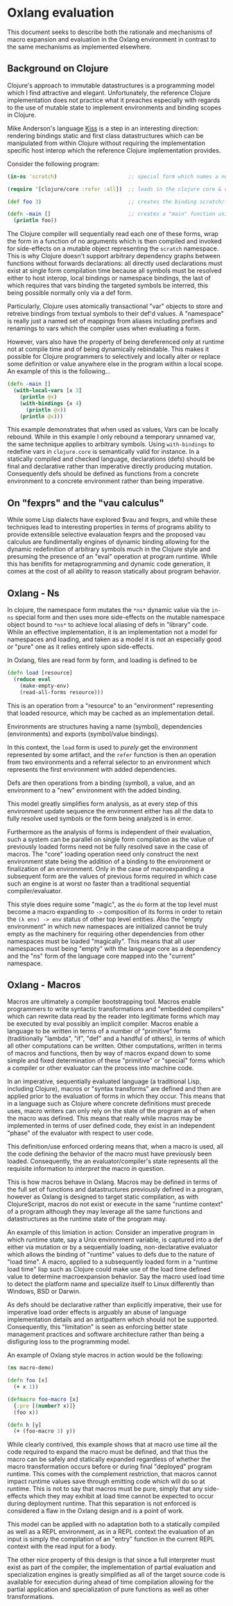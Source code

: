# Oxlang evaluation

This document seeks to describe both the rationale and mechanisms of
macro expansion and evaluation in the Oxlang environment in contrast
to the same mechanisms as implemented elsewhere.

## Background on Clojure

Clojure's approach to immutable datastructures is a programming model
which I find attractive and elegant. Unfortunately, the reference
Clojure implementation does not practice what it preaches especially
with regards to the use of mutable state to implement environments and
binding scopes in Clojure.

Mike Anderson's language [Kiss](https://github.com/mikera/kiss) is a
step in an interesting direction: rendering bindings static and first
class datastructures which can be manipulated from within Clojure
without requiring the implementation specific host interop which the
reference Clojure implementation provides.

Consider the following program:

```Clojure
(in-ns 'scratch)                       ;; special form which names a new empty environment

(require '[clojure/core :refer :all])  ;; loads in the clojure core & creates aliases

(def foo 3)                            ;; creates the binding scratch/foo, alias foo

(defn -main []                         ;; creates a "main" function using foo
  (println foo))
```

The Clojure compiler will sequentially read each one of these forms,
wrap the form in a function of no arguments which is then compiled and
invoked for side-effects on a mutable object representing the
`scratch` namespace. This is why Clojure doesn't support arbitrary
dependency graphs between functions without forwards declarations: all
directly used declarations must exist at single form compilation time
because all symbols must be resolved either to host interop, local
bindings or namespace bindings, the last of which requires that vars
binding the targeted symbols be interred, this being possible normally
only via a def form.

Particularly, Clojure uses atomically transactional "var" objects to
store and retreive bindings from textual symbols to their def'd
values. A "namespace" is really just a named set of mappings from
aliases including prefixes and renamings to vars which the compiler
uses when evaluating a form.

However, vars also have the property of being dereferenced only at
runtime not at compile time and of being dynamically rebindable. This
makes it possible for Clojure programmers to selectively and locally
alter or replace some definition or value anywhere else in the program
within a local scope. An example of this is the following...

```Clojure
(defn -main []
  (with-local-vars [x 3]
    (println @x)
	(with-bindings {x 4}
	  (println @x))
    (println @x)))
```

This example demonstrates that when used as values, Vars can be
locally rebound. While in this example I only rebound a temporary
unnamed var, the same technique applies to arbitrary symbols. Using
`with-bindings` to redefine vars in `clojure.core` is semantically
valid for instance. In a statically compiled and checked language,
declarations (defs) should be final and declarative rather than
imperative directly producing mutation. Consequently defs should be
defined as functions from a concrete environment to a concrete
environment rather than being imperative.

## On "fexprs" and the "vau calculus"

While some Lisp dialects have explored $vau and fexprs, and while
these techniques lead to interesting properties in terms of programs
ability to provide extensible selective evalauation fexprs and the
proposed vau calculus are fundimentally engines of dynamic binding
allowing for the dynamic redefinition of arbitrary symbols much in the
Clojure style and presuming the presence of an "eval" operation at
program runtime. While this has benifits for metaprogramming and
dynamic code generation, it comes at the cost of all ability to reason
statically about program behavior.

## Oxlang - Ns

In clojure, the namespace form mutates the `*ns*` dynamic value via
the `in-ns` special form and then uses more side-effects on the
mutable namespace object bound to `*ns*` to achieve local aliasing of
defs in "library" code. While an effective implementation, it is an
implementation not a model for namespaces and loading, and taken as a
model it is not an especially good or "pure" one as it relies entirely
upon side-effects.

In Oxlang, files are read form by form, and loading is defined to be

```Clojure
(defn load [resource]
  (reduce eval
    (make-empty-env)
	(read-all-forms resource)))
```

This is an operation from a "resource" to an "environment"
representing that loaded resource, which may be cached as an
implementation detail.

Environments are structures having a name (symbol), dependencies
(environments) and exports (symbol/value bindings).

In this context, the `load` form is used to _purely_ get the
environment represented by some artifact, and the `refer` function is
then an operation from two environments and a referral selector to an
environment which represents the first environment with added
dependencies.

Defs are then operations from a binding (symbol), a value, and an
environment to a "new" environment with the added binding.

This model greatly simplifies form analysis, as at every step of this
environment update sequence the environment either has all the data to
fully resolve used symbols or the form being analyzed is in
error.

Furthermore as the analysis of forms is independent of their
evaluation, such a system can be parallel on single form compilation
as the value of previously loaded forms need not be fully resolved
save in the case of macros. The "core" loading operation need only
construct the next environment state being the addition of a binding
to the environment or finalization of an environment. Only in the case
of macroexpanding a subsequent form are the values of previous forms
required in which case such an engine is at worst no faster than a
traditional sequential compiler/evaluator.

This style does require some "magic", as the `do` form at the top
level must become a macro expanding to `->` composition of its forms
in order to retain the `(λ env) -> env` status of other top level
entities. Also the "empty environment" in which new namespaces are
initialized cannot be truly empty as the machinery for requiring other
dependencies from other namespaces must be loaded "magically". This
means that all user namespaces must being "empty" with the language
core as a dependency and the "ns" form of the language core mapped
into the "current" namespace.

## Oxlang - Macros

Macros are ultimately a compiler bootstrapping tool. Macros enable
programmers to write syntactic transformations and "embedded
compilers" which can rewrite data read by the reader into legitimate
forms which may be executed by eval possibly an implicit
compiler. Macros enable a language to be written in terms of a number
of "primitive" forms (traditionally "lambda", "if", "def" and a
handful of others), in terms of which all other computations can be
written. Other computations, written in terms of macros and functions,
then by way of macros expand down to some simple and fixed
determination of these "primitive" or "special" forms which a compiler
or other evaluator can the process into machine code.

In an imperative, sequentially evaluated language (a traditional Lisp,
including Clojure), macros or "syntax transforms" are defined and then
are applied prior to the evaluation of forms in which they occur. This
means that in a language such as Clojure where concrete definitions
must precede uses, macro writers can only rely on the state of the
program as of when the macro was defined. This means that really while
macros may be implemented in terms of user defined code, they exist in
an independent "phase" of the evaluator with respect to user code.

This definition/use enforced ordering means that, when a macro is
used, all the code defining the behavior of the macro must have
previously been loaded. Consequently, the an evaluator/compiler's
state represents all the requisite information to _interpret_ the
macro in question.

This is how macros behave in Oxlang. Macros may be defined in terms of
the full set of functions and datastructures previously defined in a
program, however as Oxlang is designed to target static compilation,
as with ClojureScript, macros do not exist or execute in the same
"runtime context" of a program although they may leverage all the same
functions and datastructures as the runtime state of the program may.

An example of this limiation in action: Consider an imperative program
in which runtime state, say a Unix environment variable, is captured
into a def either via mutation or by a sequentially loading,
non-declarative evaluator which allows the binding of "runtime" values
to defs due to the nature of "load time". A macro, applied to a
subsequently loaded form in a "runtime load time" lisp such as Clojure
could make use of the load time defined value to determine
macroexpansion behavior. Say the macro used load time to detect the
platform name and specialize itself to Linux differently than Windows,
BSD or Darwin.

As defs should be declarative rather than explicitly imperative, their
use for imperative load order effects is arguably an abuse of language
implementation details and an antipattern which should not be
supported. Consequently, this "limitation" is seen as enforcing better
state management practices and software architecture rather than being
a disfiguring loss to the programming model.

An example of Oxlang style macros in action would be the following:

```Clojure
(ns macro-demo)

(defn foo [x]
  (+ x 1))

(defmacro foo-macro [x]
  {:pre [(number? x)]}
  (foo x))

(defn h [y]
  (+ (foo-macro 3) y))
```

While clearly contrived, this example shows that at macro use time all
the code required to expand the macro must be defined, and that thus
the macro can be safely and statically expanded regardless of whether
the macro transformation occurs before or during final "deployed"
program runtime. This comes with the complement restriction, that
macros cannot impact runtime values save through emitting code which
will do so at runtime. This is not to say that macros must be pure,
simply that any side-effects which they may exhibit at load time
cannot be expected to occur during deployment runtime. That this
separation is not enforced is considered a flaw in the Oxlang design
and is a point of work.

This model can be applied with no adaptation both to a statically
compiled as well as a REPL environment, as in a REPL context the
evaluation of an input is simply the compilation of an "entry"
function in the current REPL context with the read input for a body.

The other nice property of this design is that since a full
interpreter must exist as part of the compiler, the implementation of
partial evaluation and specialization engines is greatly simplified as
all of the target source code is available for execution during ahead
of time compilation allowing for the partial application and
specialization of pure functions as well as other transformations.

